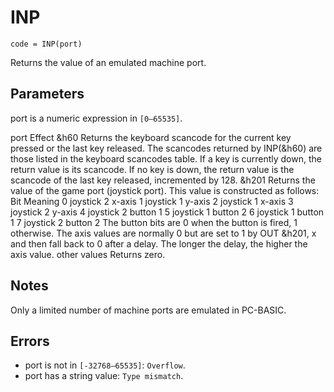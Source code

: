 # INP
```
code = INP(port)
```
Returns the value of an emulated machine port.

## Parameters
port is a numeric expression in `[0—65535]`.

port	Effect
&h60	Returns the keyboard scancode for the current key pressed or the last key released. The scancodes returned by INP(&h60) are those listed in the keyboard scancodes table. If a key is currently down, the return value is its scancode. If no key is down, the return value is the scancode of the last key released, incremented by 128.
&h201	Returns the value of the game port (joystick port). This value is constructed as follows:
Bit	Meaning
0	joystick 2 x-axis
1	joystick 1 y-axis
2	joystick 1 x-axis
3	joystick 2 y-axis
4	joystick 2 button 1
5	joystick 1 button 2
6	joystick 1 button 1
7	joystick 2 button 2
The button bits are 0 when the button is fired, 1 otherwise. The axis values are normally 0 but are set to 1 by OUT &h201, x and then fall back to 0 after a delay. The longer the delay, the higher the axis value.
other values	Returns zero.
## Notes
Only a limited number of machine ports are emulated in PC-BASIC.
## Errors
* port is not in `[-32768—65535]`: `Overflow`.
* port has a string value: `Type mismatch`.